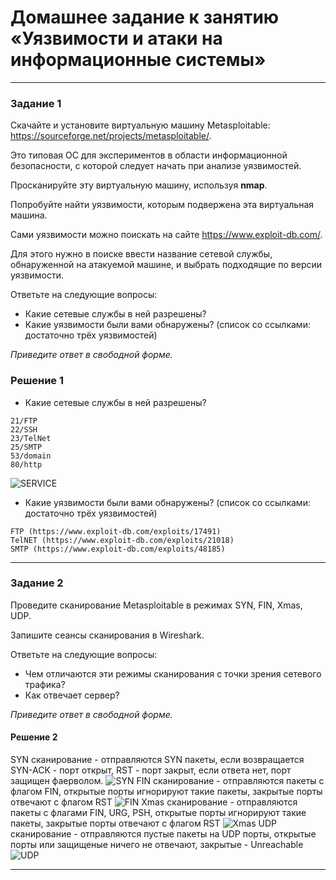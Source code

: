 # Домашнее задание к занятию «Уязвимости и атаки на информационные системы»

------

### Задание 1

Скачайте и установите виртуальную машину Metasploitable: https://sourceforge.net/projects/metasploitable/.

Это типовая ОС для экспериментов в области информационной безопасности, с которой следует начать при анализе уязвимостей.

Просканируйте эту виртуальную машину, используя **nmap**.

Попробуйте найти уязвимости, которым подвержена эта виртуальная машина.

Сами уязвимости можно поискать на сайте https://www.exploit-db.com/.

Для этого нужно в поиске ввести название сетевой службы, обнаруженной на атакуемой машине, и выбрать подходящие по версии уязвимости.

Ответьте на следующие вопросы:

- Какие сетевые службы в ней разрешены?
- Какие уязвимости были вами обнаружены? (список со ссылками: достаточно трёх уязвимостей)
  
*Приведите ответ в свободной форме.*  

### Решение 1

- Какие сетевые службы в ней разрешены?
```
21/FTP
22/SSH
23/TelNet
25/SMTP
53/domain
80/http
```
![SERVICE]()

- Какие уязвимости были вами обнаружены? (список со ссылками: достаточно трёх уязвимостей)
```
FTP (https://www.exploit-db.com/exploits/17491)
TelNET (https://www.exploit-db.com/exploits/21018)
SMTP (https://www.exploit-db.com/exploits/48185)
```

------

### Задание 2

Проведите сканирование Metasploitable в режимах SYN, FIN, Xmas, UDP.

Запишите сеансы сканирования в Wireshark.

Ответьте на следующие вопросы:

- Чем отличаются эти режимы сканирования с точки зрения сетевого трафика?
- Как отвечает сервер?

*Приведите ответ в свободной форме.*

#### Решение 2

SYN сканирование - отправляются SYN пакеты, если возвращается SYN-ACK - порт открыт, RST - порт закрыт, если ответа нет, порт защищен фаерволом.
![SYN]()
FIN сканирование - отправляются пакеты с флагом FIN, открытые порты игнорируют такие пакеты, закрытые порты отвечают с флагом RST
![FIN]()
Xmas сканирование - отправляются пакеты с флагами FIN, URG, PSH, открытые порты игнорируют такие пакеты, закрытые порты отвечают с флагом RST
![Xmas]()
UDP сканирование - отправляются пустые пакеты на UDP порты, открытые порты или защищеные ничего не отвечают, закрытые - Unreachable
![UDP]()

------
